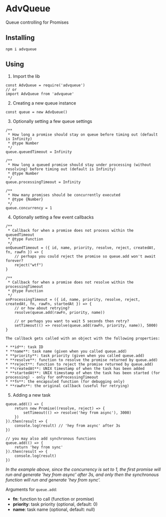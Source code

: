 # AdvQueue

Queue controlling for Promises

## Installing

```
npm i advqueue
```

## Using

1. Import the lib

```
const AdvQueue = require('advqueue')
// or
import AdvQueue from 'advqueue'
```

2. Creating a new queue instance

```
const queue = new AdvQueue()
```

3. Optionally setting a few queue settings

```
/**
 * How long a promise should stay on queue before timing out (default is Infinity)
 * @type Number
 */
queue.queuedTimeout = Infinity

/**
 * How long a queued promise should stay under processing (without resolving) before timing out (default is Infinity)
 * @type Number
 */
queue.processingTimeout = Infinity

/**
 * How many promises should be concurrently executed
 * @type {Number}
 */
queue.concurrency = 1
```

4. Optionally setting a few event callbacks

```
/**
 * Callback for when a promise does not process within the queuedTimeout
 * @type Function
 */
onQueuedTimeout = ({ id, name, priority, resolve, reject, createdAt, fn, rawFn }) => {
	// perhaps you could reject the promise so queue.add won't await forever?
	reject("wtf")
}

/**
 * Callback for when a promise does not resolve within the processingTimeout
 * @type Function
 */
onProcessingTimeout = ({ id, name, priority, resolve, reject, createdAt, fn, rawFn, startedAt }) => {
	// or how about retrying?
	resolve(queue.add(rawFn, priority, name))

	// or perhaps you want to wait 5 seconds then retry?
	setTimeout(() => resolve(queue.add(rawFn, priority, name)), 5000)
}

The callback gets called with an object with the following properties:

* **id**: task ID
* **name**: task name (given when you called queue.add)
* **priority**: task priority (given when you called queue.add)
* **resolve**: function to resolve the promise returned by queue.add)
* **reject**: function to reject the promise returned by queue.add)
* **createdAt**: UNIX timestamp of when the task has been added
* **startedAt**: UNIX timestamp of when the task has been started (for processing) - only for onProcessingTimeout
* **fn**: the encapsuled function (for debugging only)
* **rawFn**: the original callback (useful for retrying)
```

5. Adding a new task

```
queue.add(() => {
	return new Promise((resolve, reject) => {
		setTimeout(() => resolve('hey from async'), 3000)
	})
}).then(result => {
	console.log(result) // 'hey from async' after 3s
})

// you may also add synchronous functions
queue.add(() => {
	return 'hey from sync'
}).then(result => {
	console.log(result)
})
```

_In the example above, since the concurrency is set to 1, the first promise will run and generate 'hey from async' after 3s, and only then the synchronous function will run and generate 'hey from sync'._

Arguments for `queue.add`:

* **fn**: function to call (function or promise)
* **priority**: task priority (optional, default: 0)
* **name**: task name (optional, default: null)